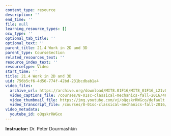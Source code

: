 ```yaml
---
content_type: resource
description: ''
end_time: ''
file: null
learning_resource_types: []
ocw_type: ''
optional_tab_title: ''
optional_text: ''
parent_title: 21.4 Work in 2D and 3D
parent_type: CourseSection
related_resources_text: ''
resource_index_text: ''
resourcetype: Video
start_time: ''
title: 21.4 Work in 2D and 3D
uid: 756b5cf6-4d56-774f-42bd-231bcdbab1a4
video_files:
  archive_url: https://archive.org/download/MIT8.01F16/MIT8_01F16_L21v04_360p.mp4
  video_captions_file: /courses/8-01sc-classical-mechanics-fall-2016/469ce8aa306053b5a3c1cbe5a228f79a_oQqskrRWGco.vtt
  video_thumbnail_file: https://img.youtube.com/vi/oQqskrRWGco/default.jpg
  video_transcript_file: /courses/8-01sc-classical-mechanics-fall-2016/5b46e4c4c3e8330b6a63c651276c9eb8_oQqskrRWGco.pdf
video_metadata:
  youtube_id: oQqskrRWGco
---
```


**Instructor:** Dr. Peter Dourmashkin



